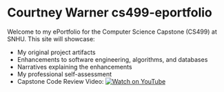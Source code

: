 # Courtney Warner cs499-eportfolio
Welcome to my ePortfolio for the Computer Science Capstone (CS499) at SNHU.
This site will showcase:
- My original project artifacts
- Enhancements to software engineering, algorithms, and databases
- Narratives explaining the enhancements
- My professional self-assessment
- Capstone Code Review Video:
  [![Watch on YouTube](https://img.youtube.com/vi/ufeWFC3_3Q4/0.jpg)](https://www.youtube.com/watch?v=ufeWFC3_3Q4)
